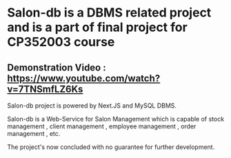 # Salon-db is a DBMS related project and is a part of final project for CP352003 course

## Demonstration Video : https://www.youtube.com/watch?v=7TNSmfLZ6Ks

Salon-db project is powered by Next.JS and MySQL DBMS.

Salon-db is a Web-Service for Salon Management which is capable of stock management , client management , employee management , order management , etc.

The project's now concluded with no guarantee for further development.
